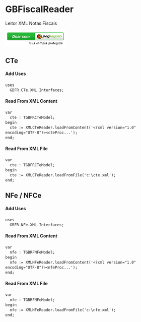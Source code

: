 # GBFiscalReader
Leitor XML Notas Fiscais

[![img/PagSeguro.png](img/PagSeguro.png)](https://pag.ae/7WreVnPYG)

## CTe

#### Add Uses
```delphi
uses
  GBFR.CTe.XML.Interfaces;
```

#### Read From XML Content
```delphi
var
  cte : TGBFRCTeModel;
begin
  cte := XMLCTeReader.loadFromContent('<?xml version="1.0" encoding="UTF-8"?><cteProc...');
end;
```

#### Read From XML File
```delphi
var
  cte : TGBFRCTeModel;
begin
  cte := XMLCTeReader.loadFromFile('c:\cte.xml');
end;
```



## NFe / NFCe

#### Add Uses
```delphi
uses
  GBFR.NFe.XML.Interfaces;
```

#### Read From XML Content
```delphi
var
  nfe : TGBRFNFeModel;
begin
  nfe := XMLNFeReader.loadFromContent('<?xml version="1.0" encoding="UTF-8"?><nfeProc...');
end;
```

#### Read From XML File
```delphi
var
  nfe : TGBRFNFeModel;
begin
  nfe := XMLNFeReader.loadFromFile('c:\nfe.xml');
end;
```
